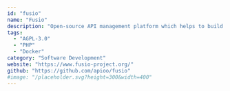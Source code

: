 ```yaml
---
id: "fusio"
name: "Fusio"
description: "Open-source API management platform which helps to build and manage REST APIs."
tags:
  - "AGPL-3.0"
  - "PHP"
  - "Docker"
category: "Software Development"
website: "https://www.fusio-project.org/"
github: "https://github.com/apioo/fusio"
#image: "/placeholder.svg?height=300&width=400"
---
```


